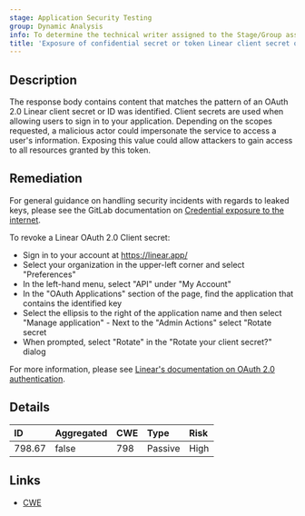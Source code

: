 ```yaml
---
stage: Application Security Testing
group: Dynamic Analysis
info: To determine the technical writer assigned to the Stage/Group associated with this page, see https://handbook.gitlab.com/handbook/product/ux/technical-writing/#assignments
title: 'Exposure of confidential secret or token Linear client secret or ID (OAuth 2.0)'
---
```


## Description

The response body contains content that matches the pattern of an OAuth 2.0 Linear client secret or ID was identified. Client secrets are used when allowing users to sign in to your application. Depending on the scopes requested, a malicious actor could impersonate the service to access a user's information.
Exposing this value could allow attackers to gain access to all resources granted by this token.

## Remediation

For general guidance on handling security incidents with regards to leaked keys, please see the GitLab documentation on [Credential exposure to the internet](../../../../../security/responding_to_security_incidents.md#credential-exposure-to-public-internet).

To revoke a Linear OAuth 2.0 Client secret:

- Sign in to your account at <https://linear.app/>
- Select your organization in the upper-left corner and select "Preferences"
- In the left-hand menu, select "API" under "My Account"
- In the "OAuth Applications" section of the page, find the application that contains the identified key
- Select the ellipsis to the right of the application name and then select "Manage application" - Next to the "Admin Actions" select "Rotate secret
- When prompted, select "Rotate" in the "Rotate your client secret?" dialog

For more information, please see [Linear's documentation on OAuth 2.0 authentication](https://developers.linear.app/docs/oauth/authentication).

## Details

| ID | Aggregated | CWE | Type | Risk |
|:---|:-----------|:----|:-----|:-----|
| 798.67 | false | 798 | Passive | High |

## Links

- [CWE](https://cwe.mitre.org/data/definitions/798.html)
